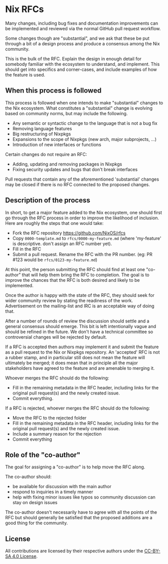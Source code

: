 # Nix RFCs

Many changes, including bug fixes and documentation improvements can be
implemented and reviewed via the normal GitHub pull request workflow.

Some changes though are "substantial", and we ask that these be put through a
bit of a design process and produce a consensus among the Nix community.

This is the bulk of the RFC. Explain the design in enough detail for somebody
familiar with the ecosystem to understand, and implement.  This should get
into specifics and corner-cases, and include examples of how the feature is
used.

## When this process is followed

This process is followed when one intends to make "substantial" changes to the
Nix ecosystem. What constitutes a "substantial" change is evolving based on
community norms, but may include the following.

* Any semantic or syntactic change to the language that is not a bug fix
* Removing language features
* Big restructuring of Nixpkgs
* Expansions to the scope of Nixpkgs (new arch, major subprojects, ...)
* Introduction of new interfaces or functions

Certain changes do not require an RFC:

* Adding, updating and removing packages in Nixpkgs
* Fixing security updates and bugs that don't break interfaces

Pull requests that contain any of the aforementioned 'substantial' changes may be closed if there is no RFC connected to the proposed changes.

## Description of the process

In short, to get a major feature added to the Nix ecosystem, one should first
go through the RFC process in order to improve the likelihood of inclusion.
Here are roughly the steps that one would take:

* Fork the RFC repository https://github.com/NixOS/rfcs
* Copy `0000-template.md` to `rfcs/0000-my-feature.md` (where 'my-feature' is
  descriptive. don't assign an RFC number yet).
* Fill in the RFC
* Submit a pull request. Rename the RFC with the PR number. (eg: PR #123 would
  be `rfcs/0123-my-feature.md`)

At this point, the person submitting the RFC should find at least one "co-author"
that will help them bring the RFC to completion. The goal is to improve the
chances that the RFC is both desired and likely to be implemented.

Once the author is happy with the state of the RFC, they should seek for
wider community review by stating the readiness of the work. Advertisement on
the mailing-list and IRC is an acceptable way of doing that.

After a number of rounds of review the discussion should settle and a general
consensus should emerge. This bit is left intentionally vague and should be
refined in the future. We don't have a technical committee so controversial
changes will be rejected by default.

If a RFC is accepted then authors may implement it and submit the feature as a
pull request to the Nix or Nixpkgs repository. An 'accepted' RFC is not a rubber
stamp, and in particular still does not mean the feature will ultimately be
merged; it does mean that in principle all the major stakeholders have agreed
to the feature and are amenable to merging it.

Whoever merges the RFC should do the following:

* Fill in the remaining metadata in the RFC header, including links for the
  original pull request(s) and the newly created issue.
* Commit everything.

If a RFC is rejected, whoever merges the RFC should do the following:
* Move the RFC to the rejected folder
* Fill in the remaining metadata in the RFC header, including links for the
  original pull request(s) and the newly created issue.
* Include a summary reason for the rejection
* Commit everything

## Role of the "co-author"

The goal for assigning a "co-author" is to help move the RFC along.

The co-author should:
* be available for discussion with the main author
* respond to inquiries in a timely manner
* help with fixing minor issues like typos so community discussion can stay
  on design issues

The co-author doesn't necessarily have to agree with all the points of the RFC
but should generally be satisfied that the proposed additions are a good thing
for the community.

## License

All contributions are licensed by their respective authors under the
[CC-BY-SA 4.0 License](https://creativecommons.org/licenses/by-sa/4.0/legalcode).
